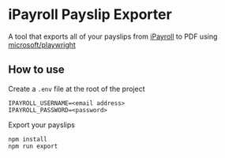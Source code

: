 # iPayroll Payslip Exporter

A tool that exports all of your payslips from [iPayroll](https://www.ipayroll.co.nz/) to PDF using [microsoft/playwright](https://github.com/microsoft/playwright)

## How to use

Create a `.env` file at the root of the project

```shell
IPAYROLL_USERNAME=<email address>
IPAYROLL_PASSWORD=<password>
```

Export your payslips

```shell
npm install
npm run export
```
